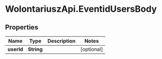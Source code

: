# WolontariuszApi.EventidUsersBody

## Properties
Name | Type | Description | Notes
------------ | ------------- | ------------- | -------------
**userId** | **String** |  | [optional] 
